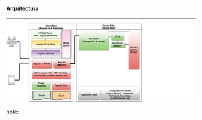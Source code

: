 #### Arquitectura
----------------
![Arquitectura](resources/architecture4.png)<!-- .element: style="border:0px; box-shadow: 0 0 0 rgba(0, 0, 0, 0);" -->



note:
